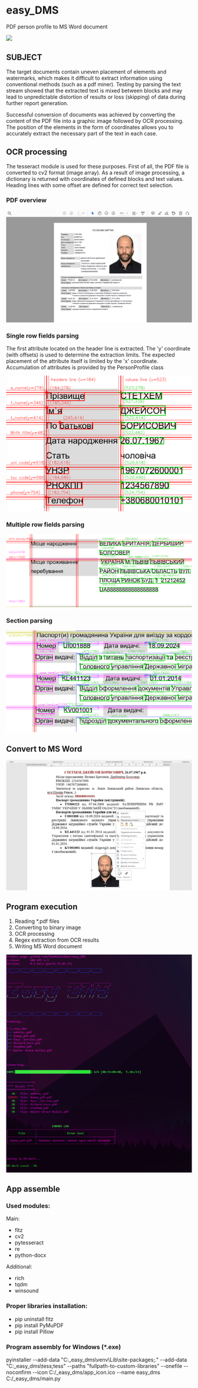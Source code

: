 # easy_DMS

PDF person profile to MS Word document 

![](app_icon.ico)

## SUBJECT

The target documents contain uneven placement of elements and watermarks, which makes it difficult to extract information using conventional methods (such as a pdf miner). Testing by parsing the text stream showed that the extracted text is mixed between blocks and may lead to unpredictable distortion of results or loss (skipping) of data during further report generation.

Successful conversion of documents was achieved by converting the content of the PDF file into a graphic image followed by OCR processing. The position of the elements in the form of coordinates allows you to accurately extract the necessary part of the text in each case.

## OCR processing

The tesseract module is used for these purposes. First of all, the PDF file is converted to cv2 format (image array). As a result of image processing, a dictionary is returned with coordinates of defined blocks and text values. Heading lines with some offset are defined for correct text selection.

### PDF overview

![](demo/p_5.png)

### Single row fields parsing

The first attribute located on the header line is extracted. The 'y' coordinate (with offsets) is used to determine the extraction limits. The expected placement of the attribute itself is limited by the 'x' coordinate. Accumulation of attributes is provided by the PersonProfile class

![](demo/ocr1.png)

### Multiple row fields parsing

![](demo/ocr2.png)

### Section parsing

![](demo/ocr3.png)

## Convert to MS Word

![](demo/p_4.png)

## Program execution

1. Reading *.pdf files
2. Converting to binary image
3. OCR processing
4. Regex extraction from OCR results
5. Writing MS Word document

![](demo/p_1.png)

## App assemble 

### Used modules:
Main:
- fitz
- cv2
- pytesseract
- re
- python-docx

Additional:
- rich
- tqdm
- winsound


### Proper libraries installation:
- pip uninstall fitz
- pip install PyMuPDF
- pip install Pillow


### Program assembly for Windows (*.exe)

pyinstaller --add-data "C:\_easy_dms\venv\Lib\site-packages;." --add-data "C:\_easy_dms\tess;tess"  --paths "fullpath-to-custom-libraries" --onefile --noconfirm --icon C:/_easy_dms/app_icon.ico --name easy_dms C:/_easy_dms/main.py